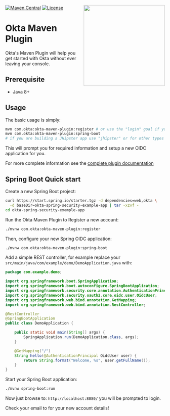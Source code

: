 [<img src="https://aws1.discourse-cdn.com/standard14/uploads/oktadev/original/1X/0c6402653dfb70edc661d4976a43a46f33e5e919.png" align="right" width="256px"/>](https://devforum.okta.com/)
[![Maven Central](https://img.shields.io/maven-central/v/com.okta/okta-maven-plugin.svg)](https://search.maven.org/#search%7Cga%7C1%7Cg%3A%22com.okta%22%20a%3A%22okta-maven-plugin%22)
[![License](https://img.shields.io/badge/License-Apache%202.0-blue.svg)](https://opensource.org/licenses/Apache-2.0)

Okta Maven Plugin
=================

Okta's Maven Plugin will help you get started with Okta without ever leaving your console.

## Prerequisite

- Java 8+

## Usage

The basic usage is simply:

```bash
mvn com.okta:okta-maven-plugin:register # or use the "login" goal if you already have an Okta account
mvn com.okta:okta-maven-plugin:spring-boot
# if you are building a JHipster app use "jhipster" or for other types of web apps, use the "web-app" goal
```

This will prompt you for required information and setup a new OIDC application for you.

For more complete information see the [complete plugin documentation](https://oktadeveloper.github.io/okta-maven-plugin)

## Spring Boot Quick start

Create a new Spring Boot project:

```bash
curl https://start.spring.io/starter.tgz -d dependencies=web,okta \
  -d baseDir=okta-spring-security-example-app | tar -xzvf -
cd okta-spring-security-example-app
```

Run the Okta Maven Plugin to Register a new account:

```bash
./mvnw com.okta:okta-maven-plugin:register
```

Then, configure your new Spring OIDC application:

```bash
./mvnw com.okta:okta-maven-plugin:spring-boot
```

Add a simple REST controller, for example replace your `src/main/java/com/example/demo/DemoApplication.java` with:

```java
package com.example.demo;

import org.springframework.boot.SpringApplication;
import org.springframework.boot.autoconfigure.SpringBootApplication;
import org.springframework.security.core.annotation.AuthenticationPrincipal;
import org.springframework.security.oauth2.core.oidc.user.OidcUser;
import org.springframework.web.bind.annotation.GetMapping;
import org.springframework.web.bind.annotation.RestController;

@RestController
@SpringBootApplication
public class DemoApplication {

    public static void main(String[] args) {
        SpringApplication.run(DemoApplication.class, args);
    }

    @GetMapping("/")
    String hello(@AuthenticationPrincipal OidcUser user) {
        return String.format("Welcome, %s", user.getFullName());
    }
}
```

Start your Spring Boot application:

```bash
./mvnw spring-boot:run
```

Now just browse to: `http://localhost:8080/` you will be prompted to login.

Check your email to for your new account details!
